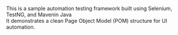 This is a sample automation testing framework built using Selenium, TestNG, and Mavenin Java  
It demonstrates a clean Page Object Model (POM) structure for UI automation.
